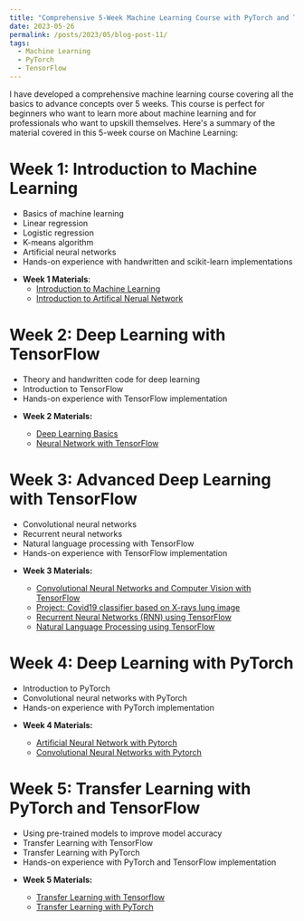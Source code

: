```yaml
---
title: "Comprehensive 5-Week Machine Learning Course with PyTorch and TensorFlow"
date: 2023-05-26
permalink: /posts/2023/05/blog-post-11/
tags:
  - Machine Learning
  - PyTorch
  - TensorFlow
---
```


I have developed a comprehensive machine learning course covering all the basics to advance concepts over 5 weeks. This course is perfect for beginners who want to learn more about machine learning and for professionals who want to upskill themselves. Here's a summary of the material covered in this 5-week course on Machine Learning:

# Week 1: Introduction to Machine Learning

- Basics of machine learning
- Linear regression
- Logistic regression
- K-means algorithm
- Artificial neural networks
- Hands-on experience with handwritten and scikit-learn implementations

* **Week 1 Materials**:
  - [Introduction to Machine Learning](https://arminnorouzi.github.io/posts/2023/04/blog-post-1/)
  - [Introduction to Artifical Nerual Network](https://arminnorouzi.github.io/posts/2023/04/blog-post-2/)

# Week 2: Deep Learning with TensorFlow

- Theory and handwritten code for deep learning
- Introduction to TensorFlow
- Hands-on experience with TensorFlow implementation

* **Week 2 Materials:**

  - [Deep Learning Basics](https://arminnorouzi.github.io/posts/2023/05/blog-post-1/)
  - [Neural Network with TensorFlow](https://arminnorouzi.github.io/posts/2023/05/blog-post-2/)

# Week 3: Advanced Deep Learning with TensorFlow

- Convolutional neural networks
- Recurrent neural networks
- Natural language processing with TensorFlow
- Hands-on experience with TensorFlow implementation

* **Week 3 Materials:**

  - [Convolutional Neural Networks and Computer Vision with TensorFlow](https://arminnorouzi.github.io/posts/2023/05/blog-post-3/)
  - [Project: Covid19 classifier based on X-rays lung image](https://arminnorouzi.github.io/posts/2023/05/blog-post-4/)
  - [Recurrent Neural Networks (RNN) using TensorFlow](https://arminnorouzi.github.io/posts/2023/05/blog-post-5/)
  - [Natural Language Processing using TensorFlow](https://arminnorouzi.github.io/posts/2023/05/blog-post-6/)

# Week 4: Deep Learning with PyTorch

- Introduction to PyTorch
- Convolutional neural networks with PyTorch
- Hands-on experience with PyTorch implementation

* **Week 4 Materials:**

  - [Artificial Neural Network with Pytorch](https://arminnorouzi.github.io/posts/2023/05/blog-post-7/)
  - [Convolutional Neural Networks with Pytorch](https://arminnorouzi.github.io/posts/2023/05/blog-post-8/)

# Week 5: Transfer Learning with PyTorch and TensorFlow

- Using pre-trained models to improve model accuracy
- Transfer Learning with TensorFlow
- Transfer Learning with PyTorch
- Hands-on experience with PyTorch and TensorFlow implementation

* **Week 5 Materials:**

  - [Transfer Learning with Tensorflow](https://arminnorouzi.github.io/posts/2023/05/blog-post-9/)
  - [Transfer Learning with PyTorch](https://arminnorouzi.github.io/posts/2023/05/blog-post-10/)
